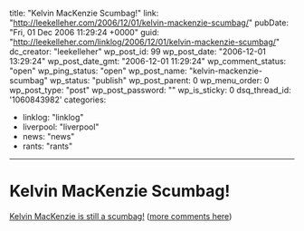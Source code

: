 title: "Kelvin MacKenzie Scumbag!"
link: "http://leekelleher.com/2006/12/01/kelvin-mackenzie-scumbag/"
pubDate: "Fri, 01 Dec 2006 11:29:24 +0000"
guid: "http://leekelleher.com/linklog/2006/12/01/kelvin-mackenzie-scumbag/"
dc_creator: "leekelleher"
wp_post_id: 99
wp_post_date: "2006-12-01 13:29:24"
wp_post_date_gmt: "2006-12-01 11:29:24"
wp_comment_status: "open"
wp_ping_status: "open"
wp_post_name: "kelvin-mackenzie-scumbag"
wp_status: "publish"
wp_post_parent: 0
wp_menu_order: 0
wp_post_type: "post"
wp_post_password: ""
wp_is_sticky: 0
dsq_thread_id: '1060843982'
categories:
  - linklog: "linklog"
  - liverpool: "liverpool"
  - news: "news"
  - rants: "rants"

---

# Kelvin MacKenzie Scumbag!

<a href="http://icliverpool.icnetwork.co.uk/0100news/0100regionalnews/tm_headline=ex%2Dsun-editor%2D-i-was-right-on-hillsborough%26method=full%26objectid=18190784%26siteid=50061-name_page.html" >Kelvin MacKenzie is still a scumbag!</a> (<a href="http://www.liverpoolway.co.uk/blog/?p=88">more comments here</a>)